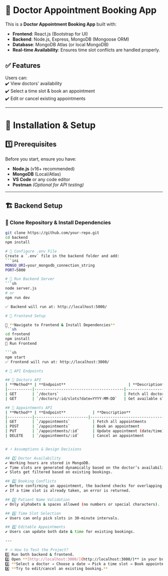 # 📌 Doctor Appointment Booking App  

This is a **Doctor Appointment Booking App** built with:  

- **Frontend**: React.js (Bootstrap for UI)  
- **Backend**: Node.js, Express, MongoDB (Mongoose ORM)  
- **Database**: MongoDB Atlas (or local MongoDB)  
- **Real-time Availability**: Ensures time slot conflicts are handled properly.  

## ✅ Features  
Users can:  
✔️ View doctors' availability  
✔️ Select a time slot & book an appointment  
✔️ Edit or cancel existing appointments  

---

# 🚀 Installation & Setup  

## 1️⃣ Prerequisites  
Before you start, ensure you have:  

- **Node.js** (v16+ recommended)  
- **MongoDB** (Local/Atlas)  
- **VS Code** or any code editor  
- **Postman** *(Optional for API testing)*  

---

## 🏗 Backend Setup  

### 🔹 Clone Repository & Install Dependencies  
```sh
git clone https://github.com/your-repo.git
cd backend
npm install

# 🔹 Configure .env File 
Create a `.env` file in the backend folder and add:
```ini
MONGO_URI=your_mongodb_connection_string
PORT=5000

# 🔹 Run Backend Server
```sh
node server.js
# or
npm run dev

✅ Backend will run at: http://localhost:5000/

# 🎨 Frontend Setup  

🔹 **Navigate to Frontend & Install Dependencies**  
```sh
cd frontend
npm install
🔹 Run Frontend

```sh
npm start
✅ Frontend will run at: http://localhost:3000/

# 📌 API Endpoints

## 🔹 Doctors API
| **Method** | **Endpoint**                            | **Description**                    |
|-----------|----------------------------------------|------------------------------------|
| GET       | `/doctors`                             | Fetch all doctors                 |
| GET       | `/doctors/:id/slots?date=YYYY-MM-DD`   | Get available slots for a doctor  |

## 🔹 Appointments API
| **Method** | **Endpoint**            | **Description**                        |
|-----------|------------------------|----------------------------------------|
| GET       | `/appointments`          | Fetch all appointments                 |
| POST      | `/appointments`          | Book an appointment                    |
| PUT       | `/appointments/:id`      | Update appointment (date/time)         |
| DELETE    | `/appointments/:id`      | Cancel an appointment                  |


# ⚡ Assumptions & Design Decisions

## 1️⃣ Doctor Availability
✔️ Working hours are stored in MongoDB.  
✔️ Time slots are generated dynamically based on the doctor’s availability and interval duration.  
✔️ Slots get filtered based on existing bookings.  

## 2️⃣ Booking Conflicts
✔️ Before confirming an appointment, the backend checks for overlapping bookings.  
✔️ If a time slot is already taken, an error is returned.  

## 3️⃣ Patient Name Validation
✔️ Only alphabets & spaces allowed (no numbers or special characters).  

## 4️⃣ Time Slot Selection
✔️ Users can only pick slots in 30-minute intervals.  

## 5️⃣ Editable Appointments
✔️ Users can update both date & time for existing bookings.  

---

# 🔥 How to Test the Project?
1️⃣ Run both backend & frontend.  
2️⃣ Open **[http://localhost:3000/](http://localhost:3000/)** in your browser.  
3️⃣ **Select a doctor → Choose a date → Pick a time slot → Book appointment.**  
4️⃣ **Try to edit/cancel an existing booking.**  



